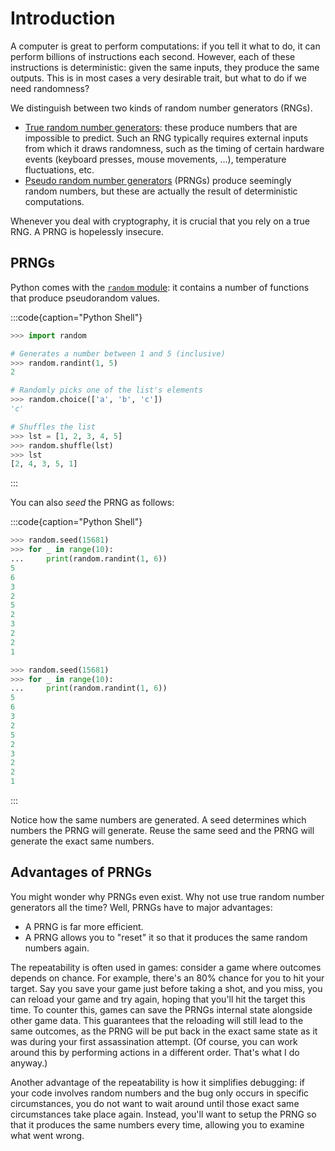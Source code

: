 # Introduction

A computer is great to perform computations: if you tell it what to do, it can perform billions of instructions each second.
However, each of these instructions is deterministic: given the same inputs, they produce the same outputs.
This is in most cases a very desirable trait, but what to do if we need randomness?

We distinguish between two kinds of random number generators (RNGs).

* [True random number generators](https://en.wikipedia.org/wiki/Hardware_random_number_generator): these produce numbers that are impossible to predict.
  Such an RNG typically requires external inputs from which it draws randomness, such as the timing of certain hardware events (keyboard presses, mouse movements, &hellip;), temperature fluctuations, etc.
* [Pseudo random number generators](https://en.wikipedia.org/wiki/Pseudorandomness) (PRNGs) produce seemingly random numbers, but these are actually the result of deterministic computations.

Whenever you deal with cryptography, it is crucial that you rely on a true RNG.
A PRNG is hopelessly insecure.

## PRNGs

Python comes with the [`random` module](https://python.readthedocs.io/en/stable/library/random.html): it contains a number of functions that produce pseudorandom values.

:::code{caption="Python Shell"}

```python
>>> import random

# Generates a number between 1 and 5 (inclusive)
>>> random.randint(1, 5)
2

# Randomly picks one of the list's elements
>>> random.choice(['a', 'b', 'c'])
'c'

# Shuffles the list
>>> lst = [1, 2, 3, 4, 5]
>>> random.shuffle(lst)
>>> lst
[2, 4, 3, 5, 1]
```

:::

You can also *seed* the PRNG as follows:

:::code{caption="Python Shell"}

```python
>>> random.seed(15681)
>>> for _ in range(10):
...     print(random.randint(1, 6))
5
6
3
2
5
2
3
2
2
1

>>> random.seed(15681)
>>> for _ in range(10):
...     print(random.randint(1, 6))
5
6
3
2
5
2
3
2
2
1
```

:::

Notice how the same numbers are generated.
A seed determines which numbers the PRNG will generate.
Reuse the same seed and the PRNG will generate the exact same numbers.

## Advantages of PRNGs

You might wonder why PRNGs even exist.
Why not use true random number generators all the time?
Well, PRNGs have to major advantages:

* A PRNG is far more efficient.
* A PRNG allows you to "reset" it so that it produces the same random numbers again.

The repeatability is often used in games: consider a game where outcomes depends on chance.
For example, there's an 80% chance for you to hit your target.
Say you save your game just before taking a shot, and you miss, you can reload your game and try again, hoping that you'll hit the target this time.
To counter this, games can save the PRNGs internal state alongside other game data.
This guarantees that the reloading will still lead to the same outcomes, as the PRNG will be put back in the exact same state as it was during your first assassination attempt.
(Of course, you can work around this by performing actions in a different order. That's what I do anyway.)

Another advantage of the repeatability is how it simplifies debugging: if your code involves random numbers and the bug only occurs in specific circumstances, you do not want to wait around until those exact same circumstances take place again.
Instead, you'll want to setup the PRNG so that it produces the same numbers every time, allowing you to examine what went wrong.
